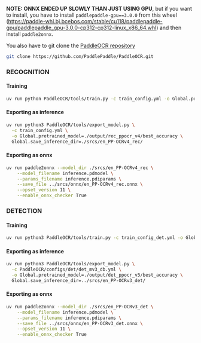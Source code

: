 **NOTE: ONNX ENDED UP SLOWLY THAN JUST USING GPU**, but if you want to install, you have to install `paddlepaddle-gpu==3.0.0` from this wheel (https://paddle-whl.bj.bcebos.com/stable/cu118/paddlepaddle-gpu/paddlepaddle_gpu-3.0.0-cp312-cp312-linux_x86_64.whl) and then install `paddle2onnx`. 

You also have to git clone the [PaddleOCR repository](https://github.com/PaddlePaddle/PaddleOCR)

```bash 
git clone https://github.com/PaddlePaddle/PaddleOCR.git
```

### RECOGNITION

#### Training

```bash
uv run python PaddleOCR/tools/train.py -c train_config.yml -o Global.pretrained_model=pretrained/en_PP-OCRv4_rec_train/best_accuracy
```

#### Exporting as inference

```bash
uv run python3 PaddleOCR/tools/export_model.py \
  -c train_config.yml \
  -o Global.pretrained_model=./output/rec_ppocr_v4/best_accuracy \
  Global.save_inference_dir=./srcs/en_PP-OCRv4_rec/
```

#### Exporting as onnx

```bash
uv run paddle2onnx --model_dir ./srcs/en_PP-OCRv4_rec \
    --model_filename inference.pdmodel \
    --params_filename inference.pdiparams \
    --save_file ../srcs/onnx/en_PP-OCRv4_rec.onnx \
    --opset_version 11 \
    --enable_onnx_checker True
```


### DETECTION

#### Training

```bash
uv run python3 PaddleOCR/tools/train.py -c train_config_det.yml -o Global.pretrained_model=./pretrained/en_PP-OCRv3_det_train/MobileNetV3_large_x0_5_pretrained
```  

#### Exporting as inference

```bash
uv run python3 PaddleOCR/tools/export_model.py \
  -c PaddleOCR/configs/det/det_mv3_db.yml \
  -o Global.pretrained_model=./output/det_ppocr_v3/best_accuracy \
  Global.save_inference_dir=../srcs/en_PP-OCRv3_det/
```
  
#### Exporting as onnx

```bash
uv run paddle2onnx --model_dir ./srcs/en_PP-OCRv3_det \
    --model_filename inference.pdmodel \
    --params_filename inference.pdiparams \
    --save_file ../srcs/onnx/en_PP-OCRv3_det.onnx \
    --opset_version 11 \
    --enable_onnx_checker True
```
